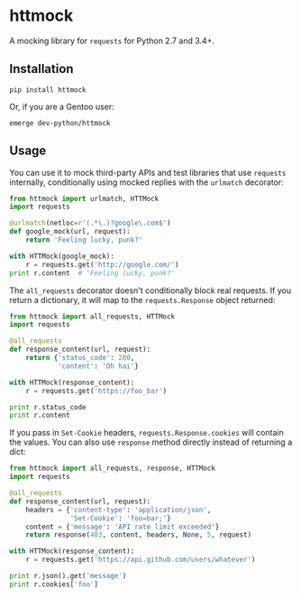httmock
=======

A mocking library for `requests` for Python 2.7 and 3.4+.

Installation
------------

    pip install httmock

Or, if you are a Gentoo user:

    emerge dev-python/httmock

Usage
-----
You can use it to mock third-party APIs and test libraries that use `requests` internally, conditionally using mocked replies with the `urlmatch` decorator:

```python
from httmock import urlmatch, HTTMock
import requests

@urlmatch(netloc=r'(.*\.)?google\.com$')
def google_mock(url, request):
    return 'Feeling lucky, punk?'

with HTTMock(google_mock):
    r = requests.get('http://google.com/')
print r.content  # 'Feeling lucky, punk?'
```

The `all_requests` decorator doesn't conditionally block real requests. If you return a dictionary, it will map to the `requests.Response` object returned:

```python
from httmock import all_requests, HTTMock
import requests

@all_requests
def response_content(url, request):
	return {'status_code': 200,
	        'content': 'Oh hai'}

with HTTMock(response_content):
	r = requests.get('https://foo_bar')

print r.status_code
print r.content
```

If you pass in `Set-Cookie` headers, `requests.Response.cookies` will contain the values. You can also use `response` method directly instead of returning a dict:

```python
from httmock import all_requests, response, HTTMock
import requests

@all_requests
def response_content(url, request):
	headers = {'content-type': 'application/json',
	           'Set-Cookie': 'foo=bar;'}
	content = {'message': 'API rate limit exceeded'}
	return response(403, content, headers, None, 5, request)

with HTTMock(response_content):
	r = requests.get('https://api.github.com/users/whatever')

print r.json().get('message')
print r.cookies['foo']
```
